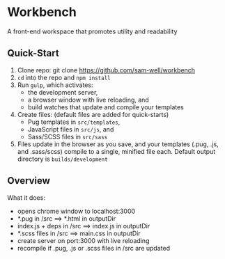 # Workbench
A front-end workspace that promotes utility and
readability

## Quick-Start

1. Clone repo:
    git clone https://github.com/sam-well/workbench
1. `cd` into the repo and `npm install`
1. Run `gulp`, which activates:
    - the development server,
    - a browser window with live reloading, and
    - build watches that update and compile your templates
1. Create files: (default files are added for quick-starts)
    - Pug templates in `src/templates`,
    - JavaScript files in `src/js`, and
    - Sass/SCSS files in `src/sass`
1. Files update in the browser as you save, and your templates (.pug, .js, and
   .sass/scss) compile to a single, minified file each. Default output directory
   is `builds/development`

## Overview

What it does:

- opens chrome window to localhost:3000
- \*.pug in /src  ==>  \*.html in outputDir
- index.js + deps in /src  ==>  index.js in outputDir
- \*.scss files in /src  ==>  main.css in outputDir
- create server on port:3000 with live reloading
- recompile if .pug, .js or .scss files in /src are updated

